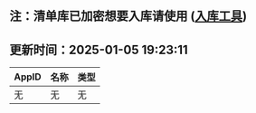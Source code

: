 ## 注：清单库已加密想要入库请使用 ([入库工具](https://github.com/BlankTMing/ManifestAutoUpdate/releases))

## 更新时间：2025-01-05 19:23:11
| AppID | 名称 | 类型  |
| :-------------------- | :----------------------------- | :----------- |
| 无 | 无 | 无 |
